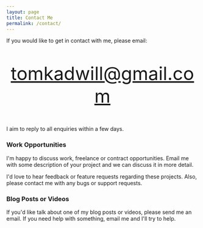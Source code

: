 ```yaml
---
layout: page
title: Contact Me
permalink: /contact/
---
```


If you would like to get in contact with me, please email:

<p style="text-align:center;font-size:-webkit-xxx-large">
  <a href="mailto:tomkadwill@gmail.com">tomkadwill@gmail.com</a>
</p>

I aim to reply to all enquiries within a few days.

### Work Opportunities
I'm happy to discuss work, freelance or contract opportunities. Email me with some description of your project and we can discuss it in more detail.

I'd love to hear feedback or feature requests regarding these projects. Also, please contact me with any bugs or support requests.

### Blog Posts or Videos
If you'd like talk about one of my blog posts or videos, please send me an email. If you need help with something, email me and I'll try to help.
